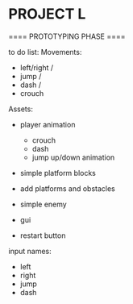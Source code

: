 # PROJECT L

==== PROTOTYPING PHASE ====

to do list:
Movements:
- left/right /
- jump /
- dash /
- crouch



Assets:
- player animation
	- crouch
	- dash
	- jump up/down animation

- simple platform blocks 
- add platforms and obstacles

- simple enemy
- gui
- restart button


input names:
- left
- right
- jump
- dash